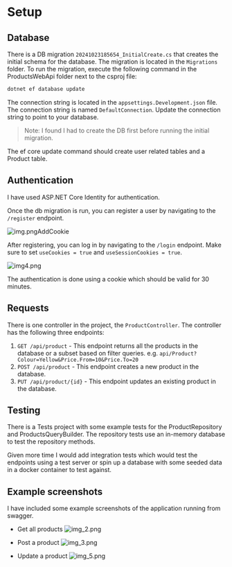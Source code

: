 # Setup

## Database

There is a DB migration `20241023185654_InitialCreate.cs` that creates the initial schema for the database. The migration is located in the `Migrations` folder. To run the migration, execute the following command in the ProductsWebApi folder next to the csproj file:

```bash
dotnet ef database update 
```

The connection string is located in the `appsettings.Development.json` file. The connection string is named `DefaultConnection`. Update the connection string to point to your database.

> Note: I found I had to create the DB first before running the initial migration.

The ef core update command should create user related tables and a Product table.

## Authentication

I have used ASP.NET Core Identity for authentication.

Once the db migration is run, you can register a user by navigating to the `/register` endpoint.

![img.png](Screenshots/img.png)AddCookie

After registering, you can log in by navigating to the `/login` endpoint. Make sure to set `useCookies = true` and `useSessionCookies = true`.

![img4.png](Screenshots/img4.png)

The authentication is done using a cookie which should be valid for 30 minutes.

## Requests

There is one controller in the project, the `ProductController`. The controller has the following three endpoints:

1. `GET /api/product` - This endpoint returns all the products in the database or a subset based on filter queries.
e.g. `api/Product?Colour=Yellow&Price.From=10&Price.To=20`
2. `POST /api/product` - This endpoint creates a new product in the database.
3. `PUT /api/product/{id}` - This endpoint updates an existing product in the database.

## Testing

There is a Tests project with some example tests for the ProductRepository and ProductsQueryBuilder. 
The repository tests use an in-memory database to test the repository methods.

Given more time I would add integration tests which would test the endpoints using a test server or spin up a database with some seeded data in a docker container to test against.

## Example screenshots

I have included some example screenshots of the application running from swagger.

- Get all products
![img_2.png](Screenshots/img_2.png)

- Post a product
![img_3.png](Screenshots/img_3.png)

- Update a product
![img_5.png](Screenshots/img_5.png)